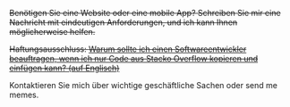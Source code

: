 ~~Benötigen Sie eine Website oder eine mobile App? Schreiben Sie mir eine Nachricht mit eindeutigen Anforderungen, und ich kann Ihnen möglicherweise helfen.~~

~~Haftungsausschluss: [Warum sollte ich einen Softwareentwickler beauftragen, wenn ich nur Code aus Stacko Overflow kopieren und einfügen kann? (auf Englisch)](https://www.quora.com/Why-should-I-hire-a-software-engineer-if-I-can-just-copy-and-paste-code-from-Stack-Overflow)~~

Kontaktieren Sie mich über wichtige geschäftliche Sachen oder send me memes.
